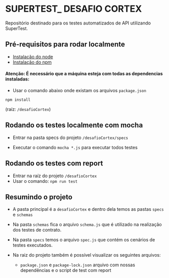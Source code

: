 # SUPERTEST_ DESAFIO CORTEX

Repositório destinado para os testes automatizados de API utilizando SuperTest.


## Pré-requisitos para rodar localmente

*  [Instalação do node](https://nodejs.org/en/download/)
*  [Instalação do npm](https://www.npmjs.com/get-npm)


#### Atenção: É necessário que a máquina esteja com todas as dependencias instaladas:

* Usar o comando abaixo onde existam os arquivos `package.json`

```npm install``` 
  
(raíz: `/desafioCortex`)


## Rodando os testes localmente com mocha

* Entrar na pasta specs do projeto `/desafioCortex/specs`

* Executar o comando `mocha *.js` para executar todos testes


## Rodando os testes com report

* Entrar na raíz do projeto `/desafioCortex`
* Usar o comando:
```npm run test```

## Resumindo o projeto

* A pasta principal é a `desafioCortex` e dentro dela temos as pastas `specs` e  `schemas`

* Na pasta `schemas` fica o arquivo `schema.js` que é utilizado na realização dos testes de contrato.

* Na pasta `specs` temos o arquivo `spec.js` que contém os cenários de testes executados.

* Na raiz do projeto também é possível visualizar os seguintes arquivos:

   *  `package.json` e `package-lock.json` arquivo com nossas dependências e o script de test com report